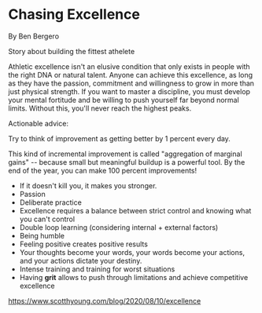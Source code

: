 # Chasing Excellence

By Ben Bergero

Story about building the fittest athelete

Athletic excellence isn't an elusive condition that only exists in people with the right DNA or natural talent. Anyone can achieve this excellence, as long as they have the passion, commitment and willingness to grow in more than just physical strength. If you want to master a discipline, you must develop your mental fortitude and be willing to push yourself far beyond normal limits. Without this, you'll never reach the highest peaks.

Actionable advice:

Try to think of improvement as getting better by 1 percent every day.

This kind of incremental improvement is called "aggregation of marginal gains" -- because small but meaningful buildup is a powerful tool. By the end of the year, you can make 100 percent improvements!

- If it doesn't kill you, it makes you stronger.
- Passion
- Deliberate practice
- Excellence requires a balance between strict control and knowing what you can't control
- Double loop learning (considering internal + external factors)
- Being humble
- Feeling positive creates positive results
- Your thoughts become your words, your words become your actions, and your actions dictate your destiny.
- Intense training and training for worst situations
- Having **grit** allows to push through limitations and achieve competitive excellence

https://www.scotthyoung.com/blog/2020/08/10/excellence
